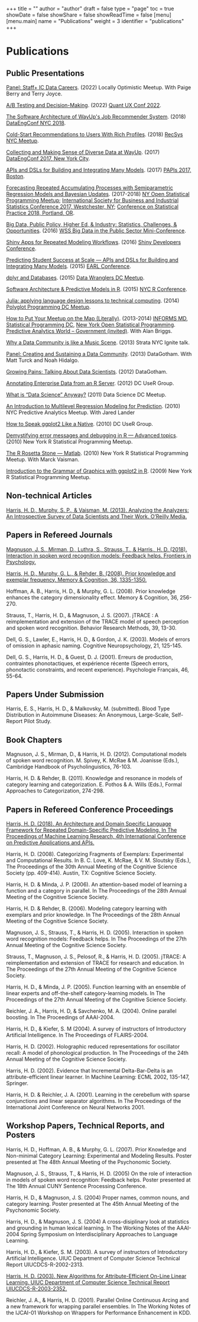 +++
title = ""
author = "author"
draft = false
type = "page"
toc = true
showDate = false
showShare = false
showReadTime = false
[menu]
     [menu.main]
        name = "Publications"
        weight = 3
        identifier = "publications"
+++

# Publications

## Public Presentations

[Panel: Staff+ IC Data Careers](https://www.youtube.com/watch?v=Y79D1mZPO7w). (2022) Locally Optimistic Meetup. With Paige Berry and Terry Joyce.

[A/B Testing and Decision-Making](https://drive.google.com/file/d/1ek72z8iUygs-3O8-Q2ktrKlgoQ-HbRMr/view?usp=sharing). (2022) [Quant UX Conf 2022](https://www.quantuxcon.com/home).

[The Software Architecture of WayUp's Job Recommender System](https://docs.google.com/presentation/d/1AOlQj1IiBj0CUjk2750IJIDZhCFcB3LI9EYSZFlLmLo/edit?usp=sharing). (2018) [DataEngConf NYC 2018](https://www.dataengconf.com/speaker/the-software-architecture-of-wayups-job-recommender-system?hsLang=en-us).

[Cold-Start Recommendations to Users With Rich Profiles](https://www.slideshare.net/HarlanHarris/coldstart-recommendations-to-users-with-rich-profiles). (2018) [RecSys NYC Meetup](https://www.meetup.com/RecSys-New-York-City/events/250178750/).

[Collecting and Making Sense of Diverse Data at WayUp](https://www.slideshare.net/HarlanHarris/collecting-and-making-sense-of-diverse-data-at-wayup/1). (2017) [DataEngConf 2017, New York City](http://www.dataengconf.com/).

[APIs and DSLs for Building and Integrating Many Models](http://www.papis.io/2017/program/talks-list/apis-and-dsls-for-building-and-integrating-many-models-harlan-harris). (2017) [PAPIs 2017, Boston](http://www.papis.io/2017).

[Forecasting Repeated Accumulating Processes with Semiparametric Regression Models and Bayesian Updates](http://rpubs.com/HarlanH/gamlss_accum_isbis). (2017-2018) [NY Open Statistical Programming Meetup](https://www.meetup.com/nyhackr/events/239407673/); [International Society for Business and Industrial Statistics Conference 2017, Westchester, NY](http://www.isbis2017.org/program/); 
[Conference on Statistical Practice 2018, Portland, OR](https://ww2.amstat.org/meetings/csp/2018/).

[Big Data, Public Policy, Higher Ed, & Industry: Statistics, Challenges, & Opportunities](https://drive.google.com/file/d/0B3aXKp9bt6OXczJELVFCSmw2bWs/view?usp=sharing). (2016) [WSS Big Data in the Public Sector Mini-Conference](http://www.eventbrite.com/e/big-data-in-public-sector-registration-21116863106).

[Shiny Apps for Repeated Modeling Workflows](https://www.dropbox.com/s/gknc8yc8nmurs7k/ShinyConf-Harris.pdf?dl=0). (2016) [Shiny Developers Conference](https://www.eventbrite.com/e/shiny-developer-conference-registration-19153967031).

[Predicting Student Success at Scale — APIs and DSLs for Building and Integrating Many Models](http://www.earl-conference.com/boston/speakers/). (2015) [EARL Conference](http://www.earl-conference.com/boston/speakers/).

[dplyr and Databases](https://docs.google.com/presentation/d/1RAdT-BUkhAhO3LtdQdMYWeZP6PyFbTQICcLK8MBHnKk/edit?usp=sharing). (2015) [Data Wranglers DC Meetup](http://www.meetup.com/Data-Wranglers-DC/events/219100070/).

[Software Architecture & Predictive Models in R](https://youtu.be/XXf1Gv1xIfU). (2015) [NYC R Conference](http://www.rstats.nyc/#speakers).

[Julia: applying language design lessons to technical computing](http://nbviewer.ipython.org/github/HarlanH/JuliaPolygotPresentation/blob/master/JuliaPolyglotPresentation.ipynb). (2014) [Polyglot Programming DC Meetup](http://www.meetup.com/Polyglot-Programming-DC/events/186702032/).

[How to Put Your Meetup on the Map (Literally)](http://harlanh.github.io/loc-opt-demo/loc-opt-demo.html). (2013-2014) [INFORMS MD](http://www.meetup.com/INFORMS-Maryland/events/138220312/), [Statistical Programming DC](http://www.meetup.com/stats-prog-dc/events/138396932/), [New York Open Statistical Programming](http://www.meetup.com/nyhackr/events/163115492/). [Predictive Analytics World – Government (invited)](http://www.predictiveanalyticsworld.com/gov/2014/agenda.php#day1-1115b). With Alan Briggs.

[Why a Data Community is like a Music Scene](https://www.youtube.com/watch?v=fYtq3GbVrPM). (2013) Strata NYC Ignite talk.

[Panel: Creating and Sustaining a Data Community](https://www.youtube.com/watch?v=BgItWIWG8_A). (2013) DataGotham. With Matt Turck and Noah Hidalgo.

[Growing Pains: Talking About Data Scientists](http://www.youtube.com/watch?feature=player_embedded&v=aMDe5pODkB0&list=PLokLecCHtd-9EnGjHRqgFIW0pm5P60rbL). (2012) DataGotham.

[Annotating Enterprise Data from an R Server](http://www.harlan.harris.name/2012/06/integrating-r-with-other-systems/). (2012) DC UseR Group.

[What is “Data Science” Anyway?](http://www.harlan.harris.name/2011/09/data-science-moores-law-and-moneyball/) (2011) Data Science DC Meetup.

[An Introduction to Multilevel Regression Modeling for Prediction](http://www.meetup.com/NYC-Predictive-Analytics/events/14476011/). (2010) NYC Predictive Analytics Meetup. With Jared Lander

[How to Speak ggplot2 Like a Native](http://www.meetup.com/nyhackr/events/13508520/). (2010) DC UseR Group.

[Demystifying error messages and debugging in R — Advanced topics](http://www.meetup.com/nyhackr/events/13508520/). (2010) New York R Statistical Programming Meetup.

[The R Rosetta Stone — Matlab](http://www.meetup.com/nyhackr/events/12089093/). (2010) New York R Statistical Programming Meetup. With Marck Vaisman.

[Introduction to the Grammar of Graphics with ggplot2 in R](http://vimeo.com/8311674). (2009) New York R Statistical Programming Meetup.

## Non-technical Articles

[Harris, H. D., Murphy, S. P., & Vaisman, M. (2013). Analyzing the Analyzers: An Introspective Survey of Data Scientists and Their Work. O’Reilly Media.](http://www.oreilly.com/data/free/analyzing-the-analyzers.csp)

## Papers in Refereed Journals

[Magnuson, J. S., Mirman, D., Luthra, S., Strauss, T., & Harris., H. D. (2018). Interaction in spoken word recognition models: Feedback helps. Frontiers in Psychology.](https://www.frontiersin.org/articles/10.3389/fpsyg.2018.00369/full)

[Harris, H. D., Murphy, G. L., & Rehder, B. (2008). Prior knowledge and exemplar frequency. Memory & Cognition, 36, 1335-1350.](https://link.springer.com/article/10.3758/MC.36.7.1335)

Hoffman, A. B., Harris, H. D., & Murphy, G. L. (2008). Prior knowledge enhances the category dimensionality effect. Memory & Cognition, 36, 256-270.

Strauss, T., Harris, H. D., & Magnuson, J. S. (2007). jTRACE : A reimplementation and extension of the TRACE model of speech perception and spoken word recognition. Behavior Research Methods, 39, 13-30.

Dell, G. S., Lawler, E., Harris, H. D., & Gordon, J. K. (2003). Models of errors of omission in aphasic naming. Cognitive Neuropsychology, 21, 125-145.

Dell, G. S., Harris, H. D., & Guest, D. J. (2001). Erreurs de production, contraintes phonotactiques, et expérience récente (Speech errors, phonotactic constraints, and recent experience). Psychologie Français, 46, 55-64.

## Papers Under Submission

Harris, E. S., Harris, H. D., & Malkovsky, M. (submitted). Blood Type Distribution in Autoimmune Diseases: An Anonymous, Large-Scale, Self-Report Pilot Study.

## Book Chapters

Magnuson, J. S., Mirman, D., & Harris, H. D. (2012). Computational models of spoken word recognition. M. Spivey, K. McRae & M. Joanisse (Eds.), Cambridge Handbook of Psycholinguistics, 76-103.

Harris, H. D. & Rehder, B. (2011). Knowledge and resonance in models of category learning and categorization. E. Pothos
& A. Wills (Eds.), Formal Approaches to Categorization, 274-298.

## Papers in Refereed Conference Proceedings

[Harris, H. D. (2018). An Architecture and Domain Specific Language Framework
for Repeated Domain-Specific Predictive Modeling.
In The Proceedings of Machine Learning Research, 4th International Conference on Predictive Applications and APIs.](http://proceedings.mlr.press/v82/harris18a/harris18a.pdf)

Harris, H. D. (2008). Categorizing Fragments of Exemplars: Experimental and Computational Results. In B. C. Love, K. McRae, & V. M. Sloutsky (Eds.), The Proceedings of the 30th Annual Meeting of the Cognitive Science Society (pp. 409-414). Austin, TX: Cognitive Science Society.

Harris, H. D. & Minda, J. P. (2006). An attention-based model of learning a function and a category in parallel. In The Proceedings of the 28th Annual Meeting of the Cognitive Science Society.

Harris, H. D. & Rehder, B. (2006). Modeling category learning with exemplars and prior knowledge. In The Proceedings of the 28th Annual Meeting of the Cognitive Science Society.

Magnuson, J. S., Strauss, T., & Harris, H. D. (2005). Interaction in spoken word recognition models: Feedback helps. In The Proceedings of the 27th Annual Meeting of the Cognitive Science Society.

Strauss, T., Magnuson, J. S., Pelosof, R., & Harris, H. D. (2005). jTRACE: A reimplementation and extension of TRACE for research and education. In The Proceedings of the 27th Annual Meeting of the Cognitive Science Society.

Harris, H. D., & Minda, J. P. (2005). Function learning with an ensemble of linear experts and off-the-shelf category-learning models. In The Proceedings of the 27th Annual Meeting of the Cognitive Science Society.

Reichler, J. A., Harris, H. D, & Savchenko, M. A. (2004). Online parallel boosting. In The Proceedings of AAAI-2004.

Harris, H. D., & Kiefer, S. M (2004). A survey of instructors of Introductory Artificial Intelligence. In The Proceedings of FLAIRS-2004.

Harris, H. D. (2002). Holographic reduced representations for oscillator recall: A model of phonological production. In The Proceedings of the 24th Annual Meeting of the Cognitive Science Society.

Harris, H. D. (2002). Evidence that Incremental Delta-Bar-Delta is an attribute-efficient linear learner. In Machine Learning: ECML 2002, 135-147, Springer.

Harris, H. D. & Reichler, J. A. (2001). Learning in the cerebellum with sparse conjunctions and linear separator algorithms. In The Proceedings of the International Joint Conference on Neural Networks 2001.

## Workshop Papers, Technical Reports, and Posters

Harris, H. D., Hoffman, A. B., & Murphy, G. L. (2007). Prior Knowledge and Non-minimal Category Learning: Experimental and Modeling Results. Poster presented at The 48th Annual Meeting of the Psychonomic Society.

Magnuson, J. S., Strauss, T., & Harris, H. D. (2005) On the role of interaction in models of spoken word recognition: Feedback helps. Poster presented at The 18th Annual CUNY Sentence Processing Conference.

Harris, H. D., & Magnuson, J. S. (2004) Proper names, common nouns, and category learning. Poster presented at The 45th Annual Meeting of the Psychonomic Society.

Harris, H. D., & Magnuson, J. S. (2004) A cross-disiplinary look at statistics and grounding in human lexical learning. In The Working Notes of the AAAI-2004 Spring Symposium on Interdisciplinary Approaches to Language Learning.

Harris, H. D., & Kiefer, S. M. (2003). A survey of instructors of Introductory Artificial Intelligence. UIUC Department of Computer Science Technical Report UIUCDCS-R-2002-2313.

[Harris, H. D. (2003). New Algorithms for Attribute-Efficient On-Line Linear Learning. UIUC Department of Computer Science Technical Report UIUCDCS-R-2003-2352.](http://hdl.handle.net/2142/81622)

Reichler, J. A., & Harris, H. D. (2001). Parallel Online Continuous Arcing and a new framework for wrapping parallel ensembles. In The Working Notes of the IJCAI-01 Workshop on Wrappers for Performance Enhancement in KDD.
